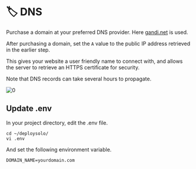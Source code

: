 # 🏷️ DNS
Purchase a domain at your preferred DNS provider. Here [gandi.net](https://www.gandi.net) is used.

After purchasing a domain, set the `A` value to the public IP address retrieved in the earlier step.

This gives your website a user friendly name to connect with, and allows the server to retrieve an HTTPS certificate for security.

Note that DNS records can take several hours to propagate.

![0](/public/images/doc/dns.png)

## Update .env
In your project directory, edit the .env file.

```
cd ~/deploysolo/
vi .env
```

And set the following environment variable.

```
DOMAIN_NAME=yourdomain.com
```
